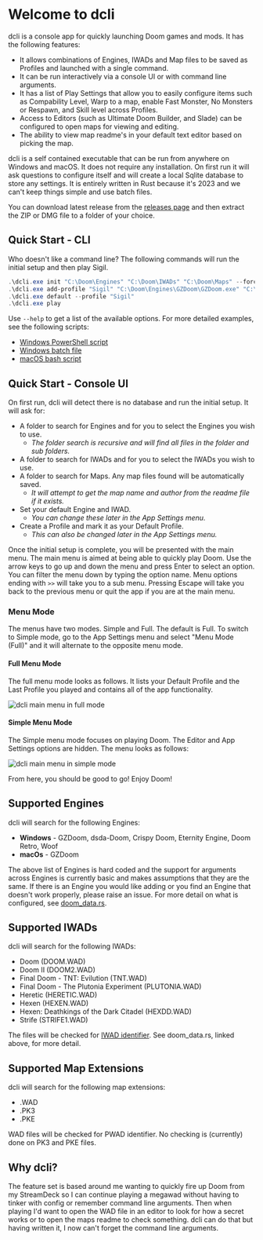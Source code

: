 # Welcome to dcli

dcli is a console app for quickly launching Doom games and mods. It has the following features:

- It allows combinations of Engines, IWADs and Map files to be saved as Profiles and launched with a single command.
- It can be run interactively via a console UI or with command line arguments.
- It has a list of Play Settings that allow you to easily configure items such as Compability Level, Warp to a map, enable Fast Monster, No Monsters or Respawn, and Skill level across Profiles.
- Access to Editors (such as Ultimate Doom Builder, and Slade) can be configured to open maps for viewing and editing.
- The ability to view map readme's in your default text editor based on picking the map.

dcli is a self contained executable that can be run from anywhere on Windows and macOS. It does not require any installation. On first run it will ask questions to configure itself and will create a local Sqlite database to store any settings. It is entirely written in Rust because it's 2023 and we can't keep things simple and use batch files.

You can download latest release from the [releases page](https://github.com/Pauked/dcli/releases) and then extract the ZIP or DMG file to a folder of your choice.

## Quick Start - CLI

Who doesn't like a command line? The following commands will run the initial setup and then play Sigil.

```powershell
.\dcli.exe init "C:\Doom\Engines" "C:\Doom\IWADs" "C:\Doom\Maps" --force
.\dcli.exe add-profile "Sigil" "C:\Doom\Engines\GZDoom\GZDoom.exe" "C:\Doom\IWADs\Doom.wad" --maps SIGIL_v1_21.wad,SIGIL_SHREDS.wad
.\dcli.exe default --profile "Sigil"
.\dcli.exe play
```

Use ``--help`` to get a list of the available options. For more detailed examples, see the following scripts:

- [Windows PowerShell script](/scripts/test_windows.ps1)
- [Windows batch file](/scripts/test_windows.bat)
- [macOS bash script](/scripts/test_macos.sh)

## Quick Start - Console UI

On first run, dcli will detect there is no database and run the initial setup. It will ask for:

- A folder to search for Engines and for you to select the Engines you wish to use.
  - *The folder search is recursive and will find all files in the folder and sub folders.*
- A folder to search for IWADs and for you to select the IWADs you wish to use.
- A folder to search for Maps. Any map files found will be automatically saved.
  - *It will attempt to get the map name and author from the readme file if it exists.*
- Set your default Engine and IWAD.
  - *You can change these later in the App Settings menu.*
- Create a Profile and mark it as your Default Profile.
  - *This can also be changed later in the App Settings menu.*

Once the initial setup is complete, you will be presented with the main menu. The main menu is aimed at being able to quickly play Doom. Use the arrow keys to go up and down the menu and press Enter to select an option. You can filter the menu down by typing the option name. Menu options ending with ``>>`` will take you to a sub menu. Pressing Escape will take you back to the previous menu or quit the app if you are at the main menu.

### Menu Mode

The menus have two modes. Simple and Full. The default is Full. To switch to Simple mode, go to the App Settings menu and select "Menu Mode (Full)" and it will alternate to the opposite menu mode.

#### Full Menu Mode

The full menu mode looks as follows. It lists your Default Profile and the Last Profile you played and contains all of the app functionality.

![dcli main menu in full mode](https://github.com/Pauked/dcli/docs/dcli-full-main-menu.png)

#### Simple Menu Mode

The Simple menu mode focuses on playing Doom. The Editor and App Settings options are hidden. The menu looks as follows:

![dcli main menu in simple mode](https://github.com/Pauked/dcli/docs/dcli-simple-main-menu.png)

From here, you should be good to go! Enjoy Doom!

## Supported Engines

dcli will search for the following Engines:

- **Windows** - GZDoom, dsda-Doom, Crispy Doom, Eternity Engine, Doom Retro, Woof
- **macOs** - GZDoom

The above list of Engines is hard coded and the support for arguments across Engines is currently basic and makes assumptions that they are the same. If there is an Engine you would like adding or you find an Engine that doesn't work properly, please raise an issue. For more detail on what is configured, see [doom_data.rs](https://github.com/Pauked/dcli/src/doom_data.rs).

## Supported IWADs

dcli will search for the following IWADs:

- Doom (DOOM.WAD)
- Doom II (DOOM2.WAD)
- Final Doom - TNT: Evilution (TNT.WAD)
- Final Doom - The Plutonia Experiment (PLUTONIA.WAD)
- Heretic (HERETIC.WAD)
- Hexen (HEXEN.WAD)
- Hexen: Deathkings of the Dark Citadel (HEXDD.WAD)
- Strife (STRIFE1.WAD)

The files will be checked for [IWAD identifier](https://doomwiki.org/wiki/IWAD). See doom_data.rs, linked above, for more detail.

## Supported Map Extensions

dcli will search for the following map extensions:

- .WAD
- .PK3
- .PKE

WAD files will be checked for PWAD identifier. No checking is (currently) done on PK3 and PKE files.

## Why dcli?

 The feature set is based around me wanting to quickly fire up Doom from my StreamDeck so I can continue playing a megawad without having to tinker with config or remember command line arguments. Then when playing I'd want to open the WAD file in an editor to look for how a secret works or to open the maps readme to check something. dcli can do that but having written it, I now can't forget the command line arguments.
